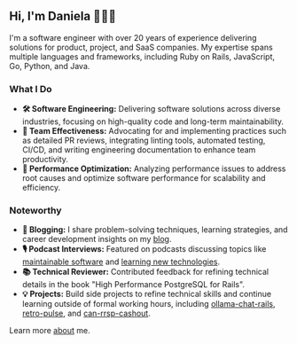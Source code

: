 
## Hi, I'm Daniela 👋👩‍💻

I'm a software engineer with over 20 years of experience delivering solutions for product, project, and SaaS companies. My expertise spans multiple languages and frameworks, including Ruby on Rails, JavaScript, Go, Python, and Java.

### What I Do

- **🛠️ Software Engineering:** Delivering software solutions across diverse industries, focusing on high-quality code and long-term maintainability.
- **👥 Team Effectiveness:** Advocating for and implementing practices such as detailed PR reviews, integrating linting tools, automated testing, CI/CD, and writing engineering documentation to enhance team productivity.
- **🚀 Performance Optimization:** Analyzing performance issues to address root causes and optimize software performance for scalability and efficiency.

### Noteworthy

- **📝 Blogging:** I share problem-solving techniques, learning strategies, and career development insights on my [blog](https://danielabaron.me/).
- **🎙️ Podcast Interviews:** Featured on podcasts discussing topics like [maintainable software](https://maintainable.fm/episodes/daniela-baron-about-those-docs) and [learning new technologies](https://geeking-out.simplecast.com/episodes/the-one-where-we-geek-out-on-how-to-learn-daniela-baron).
- **📚 Technical Reviewer:** Contributed feedback for refining technical details in the book "High Performance PostgreSQL for Rails".
- **💡 Projects:** Build side projects to refine technical skills and continue learning outside of formal working hours, including [ollama-chat-rails](https://github.com/danielabar/ollama_chat), [retro-pulse](https://github.com/danielabar/retro-pulse), and [can-rrsp-cashout](https://github.com/danielabar/can-rrsp-cashout).

Learn more [about](https://danielabaron.me/about/) me.
